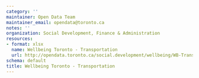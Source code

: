 ```yaml
---
category: ''
maintainer: Open Data Team
maintainer_email: opendata@toronto.ca
notes: ''
organization: Social Development, Finance & Administration
resources:
- format: xlsx
  name: Wellbeing Toronto - Transportation
  url: http://opendata.toronto.ca/social.development/wellbeing/WB-Transportation.xlsx
schema: default
title: Wellbeing Toronto - Transportation
---
```

